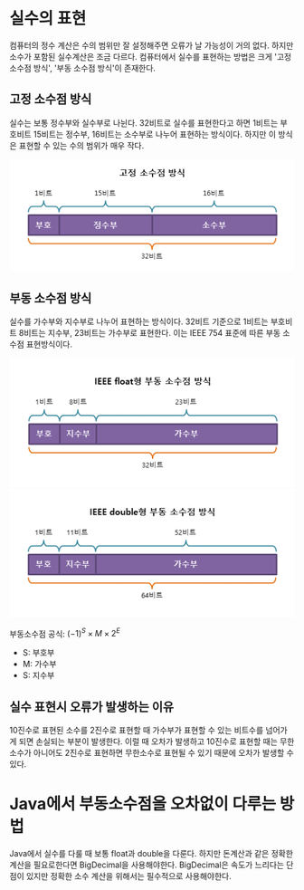 # 실수의 표현
컴퓨터의 정수 계산은 수의 범위만 잘 설정해주면 오류가 날 가능성이 거의 없다. 하지만 소수가 포함된 실수계산은 조금 다르다. 컴퓨터에서 실수를 표현하는 방법은 크게 '고정 소수점 방식', '부동 소수점 방식'이 존재한다.

## 고정 소수점 방식
실수는 보통 정수부와 실수부로 나뉜다. 32비트로 실수를 표현한다고 하면 1비트는 부호비트 15비트는 정수부, 16비트는 소수부로 나누어 표현하는 방식이다. 하지만 이 방식은 표현할 수 있는 수의 범위가 매우 작다.

![고정소수점](./img/img_c_fixed_point.png)

## 부동 소수점 방식
실수를 가수부와 지수부로 나누어 표현하는 방식이다. 32비트 기준으로 1비트는 부호비트 8비트는 지수부, 23비트는 가수부로 표현한다. 이는 IEEE 754 표준에 따른 부동 소수점 표현방식이다.

![부동소수점32](./img/img_c_floating_point_32.png)
![부동소수점64](./img/img_c_floating_point_64.png)

부동소수점 공식: $(−1)^S\times M\times 2^E$
* S: 부호부
* M: 가수부
* S: 지수부

## 실수 표현시 오류가 발생하는 이유
10진수로 표현된 소수를 2진수로 표현할 때 가수부가 표현할 수 있는 비트수를 넘어가게 되면 손실되는 부분이 발생한다. 이럴 때 오차가 발생하고 10진수로 표현할 때는 무한소수가 아니어도 2진수로 표현하면 무한소수로 표현될 수 있기 때문에 오차가 발생할 수 있다.

# Java에서 부동소수점을 오차없이 다루는 방법
Java에서 실수를 다룰 때 보통 float과 double을 다룬다. 하지만 돈계산과 같은 정확한 계산을 필요로한다면 BigDecimal을 사용해야한다. BigDecimal은 속도가 느리다는 단점이 있지만 정확한 소수 계산을 위해서는 필수적으로 사용해야한다.